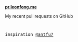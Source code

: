 **[pr.leonfong.me](https://pr.leonfong.me)**

My recent pull requests on GitHub

<br>

<samp>inspiration <a href="https://x.com/antfu7">@antfu7</a></samp>
